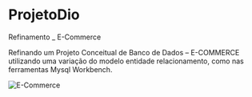 # ProjetoDio
 Refinamento _ E-Commerce
 
Refinando um Projeto Conceitual de Banco de Dados – E-COMMERCE utilizando uma variação do modelo entidade relacionamento, como nas ferramentas Mysql Workbench.

![E-Commerce](https://user-images.githubusercontent.com/108886670/189510482-6a047d97-de73-4eb5-ac44-5109623c5bfe.png)
